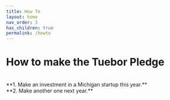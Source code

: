 ```yaml
---
title: How To
layout: home
nav_order: 3
has_children: true
permalink: /howto
---
```


# How to make the Tuebor Pledge

<br/> 
**1. Make an investment in a Michigan startup this year.** <br/>
**2. Make another one next year.**
